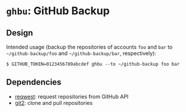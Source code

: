 # `ghbu`: GitHub Backup

## Design

Intended usage (backup the repositories of accounts `foo` and `bar` to
`~/github-backup/foo` and `~/github-backup/bar`, respectively):

    $ GITHUB_TOKEN=0123456789abcdef ghbu --to ~/github-backup foo bar

## Dependencies

- [reqwest](https://crates.io/crates/reqwest): request repositories from GitHub API
- [git2](https://docs.rs/git2/latest/git2/): clone and pull repositories
